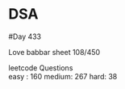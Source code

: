# DSA

#Day 433

Love babbar sheet
    108/450
    
leetcode Questions   
easy : 160
medium: 267
hard: 38

 
